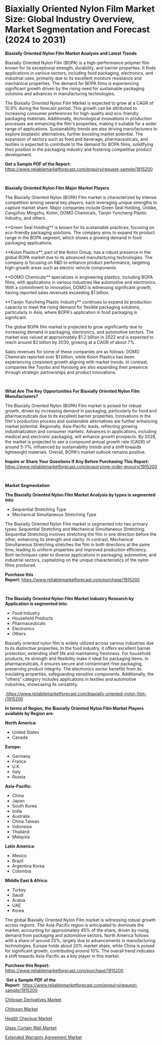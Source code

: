 <p><h1>Biaxially Oriented Nylon Film Market Size: Global Industry Overview, Market Segmentation and Forecast (2024 to 2031)</h1></p><p><strong>Biaxially Oriented Nylon Film Market Analysis and Latest Trends</strong></p>
<p><p>Biaxially Oriented Nylon Film (BOPA) is a high-performance polymer film known for its exceptional strength, durability, and barrier properties. It finds applications in various sectors, including food packaging, electronics, and industrial uses, primarily due to its excellent moisture resistance and mechanical properties. The demand for BOPA films is experiencing significant growth driven by the rising need for sustainable packaging solutions and advances in manufacturing technologies.</p><p>The Biaxially Oriented Nylon Film Market is expected to grow at a CAGR of 10.9% during the forecast period. This growth can be attributed to increasing consumer preferences for high-quality and eco-friendly packaging materials. Additionally, technological innovations in production processes are enhancing the film's properties, making it suitable for a wider range of applications. Sustainability trends are also driving manufacturers to explore bioplastic alternatives, further boosting market potential. The expansion of sectors such as food and beverage, pharmaceuticals, and textiles is expected to contribute to the demand for BOPA films, solidifying their position in the packaging industry and fostering competitive product development.</p></p>
<p><strong>Get a Sample PDF of the Report:&nbsp;</strong> <a href="https://www.reliablemarketforecast.com/enquiry/request-sample/1915200?utm_campaign=1134&utm_medium=2&utm_source=Github&utm_content=ia&utm_term=13112024&utm_id=biaxially-oriented-nylon-film">https://www.reliablemarketforecast.com/enquiry/request-sample/1915200</a></p>
<p>&nbsp;</p>
<p><strong>Biaxially Oriented Nylon Film Major Market Players</strong></p>
<p><p>The Biaxially Oriented Nylon (BOPA) Film market is characterized by intense competition among several key players, each leveraging unique strengths to capture market share. Major companies include Green Seal Holding, Unitike, Cangzhou Mingzhu, Kolon, DOMO Chemicals, Tianjin Yuncheng Plastic Industry, and others.</p><p>**Green Seal Holding** is known for its sustainable practices, focusing on eco-friendly packaging solutions. The company aims to expand its product range in the BOPA segment, which shows a growing demand in food packaging applications. </p><p>**Kolon Plastics**, part of the Kolon Group, has a robust presence in the global BOPA market due to its advanced manufacturing technologies. The company is focusing on R&D to enhance product performance, targeting high-growth areas such as electric vehicle components.</p><p>**DOMO Chemicals** specializes in engineering plastics, including BOPA films, with applications in various industries like automotive and electronics. With a commitment to innovation, DOMO is witnessing significant growth, having reported sales revenues exceeding $1 billion.</p><p>**Tianjin Yuncheng Plastic Industry** continues to expand its production capacity to meet the rising demand for flexible packaging solutions, particularly in Asia, where BOPA's application in food packaging is significant.</p><p>The global BOPA film market is projected to grow significantly due to increasing demand in packaging, electronics, and automotive sectors. The market was valued at approximately $1.2 billion in 2022 and is expected to reach around $2 billion by 2030, growing at a CAGR of about 7%. </p><p>Sales revenues for some of these companies are as follows: DOMO Chemicals reported over $1 billion, while Kolon Plastics has been experiencing consistent growth aligning with market trends. In contrast, companies like Toyobo and Hyosung are also expanding their presence through strategic partnerships and product innovations.</p></p>
<p>&nbsp;</p>
<p><strong>What Are The Key Opportunities For Biaxially Oriented Nylon Film Manufacturers?</strong></p>
<p><p>The Biaxially Oriented Nylon (BOPA) Film market is poised for robust growth, driven by increasing demand in packaging, particularly for food and pharmaceuticals due to its excellent barrier properties. Innovations in the film's production process and sustainable alternatives are further enhancing market potential. Regionally, Asia-Pacific leads, reflecting growing industrialization and consumer markets. Advances in applications, including medical and electronic packaging, will enhance growth prospects. By 2028, the market is projected to see a compound annual growth rate (CAGR) of around 5-7%, influenced by sustainability trends and a shift towards lightweight materials. Overall, BOPA's market outlook remains positive.</p></p>
<p><strong>Inquire or Share Your Questions If Any Before Purchasing This Report:</strong> <a href="https://www.reliablemarketforecast.com/enquiry/pre-order-enquiry/1915200?utm_campaign=1134&utm_medium=2&utm_source=Github&utm_content=ia&utm_term=13112024&utm_id=biaxially-oriented-nylon-film">https://www.reliablemarketforecast.com/enquiry/pre-order-enquiry/1915200</a></p>
<p>&nbsp;</p>
<p><strong>Market Segmentation</strong></p>
<p><strong>The Biaxially Oriented Nylon Film Market Analysis by types is segmented into:</strong></p>
<p><ul><li>Sequential Stretching Type</li><li>Mechanical Simultaneous Stretching Type</li></ul></p>
<p><p>The Biaxially Oriented Nylon Film market is segmented into two primary types: Sequential Stretching and Mechanical Simultaneous Stretching. Sequential Stretching involves stretching the film in one direction before the other, enhancing its strength and clarity. In contrast, Mechanical Simultaneous Stretching stretches the film in both directions at the same time, leading to uniform properties and improved production efficiency. Both techniques cater to diverse applications in packaging, automotive, and industrial sectors, capitalizing on the unique characteristics of the nylon films produced.</p></p>
<p><strong>Purchase this Report:&nbsp;</strong><a href="https://www.reliablemarketforecast.com/purchase/1915200?utm_campaign=1134&utm_medium=2&utm_source=Github&utm_content=ia&utm_term=13112024&utm_id=biaxially-oriented-nylon-film">https://www.reliablemarketforecast.com/purchase/1915200</a></p>
<p>&nbsp;</p>
<p><strong>The Biaxially Oriented Nylon Film Market Industry Research by Application is segmented into:</strong></p>
<p><ul><li>Food Industry</li><li>Household Products</li><li>Pharmaceuticals</li><li>Electronics</li><li>Others</li></ul></p>
<p><p>Biaxially oriented nylon film is widely utilized across various industries due to its distinctive properties. In the food industry, it offers excellent barrier protection, extending shelf life and maintaining freshness. For household products, its strength and flexibility make it ideal for packaging items. In pharmaceuticals, it ensures secure and contaminant-free packaging, preserving product integrity. The electronics sector benefits from its insulating properties, safeguarding sensitive components. Additionally, the "others" category includes applications in textiles and automotive industries, showcasing its versatility.</p></p>
<p><a href="https://www.reliablemarketforecast.com/biaxially-oriented-nylon-film-r1915200?utm_campaign=1134&utm_medium=2&utm_source=Github&utm_content=ia&utm_term=13112024&utm_id=biaxially-oriented-nylon-film">&nbsp;https://www.reliablemarketforecast.com/biaxially-oriented-nylon-film-r1915200</a></p>
<p><strong>In terms of Region, the Biaxially Oriented Nylon Film Market Players available by Region are:</strong></p>
<p>
    <p> <strong> North America: </strong>
        <ul>
            <li>United States</li>
            <li>Canada</li>
        </ul>
        </p> 
    <p> <strong> Europe: </strong>
        <ul>
            <li>Germany</li>
            <li>France</li>
            <li>U.K.</li>
            <li>Italy</li>
            <li>Russia</li>
        </ul>
        </p> 
    <p> <strong> Asia-Pacific: </strong>
        <ul>
            <li>China</li>
            <li>Japan</li>
            <li>South Korea</li>
            <li>India</li>
            <li>Australia</li>
            <li>China Taiwan</li>
            <li>Indonesia</li>
            <li>Thailand</li>
            <li>Malaysia</li>
        </ul>
        </p> 
    <p> <strong> Latin America: </strong>
        <ul>
            <li>Mexico</li>
            <li>Brazil</li>
            <li>Argentina Korea</li>
            <li>Colombia</li>
        </ul>
        </p> 
    <p> <strong> Middle East & Africa: </strong>
        <ul>
            <li>Turkey</li>
            <li>Saudi</li>
            <li>Arabia</li>
            <li>UAE</li>
            <li>Korea</li>
        </ul>
    </p>
    </p>
<p><p>The global Biaxially Oriented Nylon Film market is witnessing robust growth across regions. The Asia-Pacific region is anticipated to dominate the market, accounting for approximately 45% of the share, driven by rising demand from packaging and automotive sectors. North America follows with a share of around 25%, largely due to advancements in manufacturing technologies. Europe holds about 20% market share, while China is poised for significant growth, contributing around 10%. The overall trend indicates a shift towards Asia-Pacific as a key player in this market.</p></p>
<p><strong>Purchase this Report: </strong><a href="https://www.reliablemarketforecast.com/purchase/1915200?utm_campaign=1134&utm_medium=2&utm_source=Github&utm_content=ia&utm_term=13112024&utm_id=biaxially-oriented-nylon-film">https://www.reliablemarketforecast.com/purchase/1915200</a></p>
<p>&nbsp;<strong>Get a Sample PDF of the Report:&nbsp;&nbsp;</strong><a href="https://www.reliablemarketforecast.com/enquiry/request-sample/1915200?utm_campaign=1134&utm_medium=2&utm_source=Github&utm_content=ia&utm_term=13112024&utm_id=biaxially-oriented-nylon-film">https://www.reliablemarketforecast.com/enquiry/request-sample/1915200</a></p>
<p><strong></strong></p>
<p><p><a href="https://www.linkedin.com/pulse/chitosan-derivatives-market-analysis-report-global-insights-region-i55xc?utm_campaign=1134&utm_medium=2&utm_source=Github&utm_content=ia&utm_term=13112024&utm_id=biaxially-oriented-nylon-film">Chitosan Derivatives Market</a></p><p><a href="https://www.linkedin.com/pulse/chitosan-market-global-regional-analysis-2024-2031-factoid-08e5c?utm_campaign=1134&utm_medium=2&utm_source=Github&utm_content=ia&utm_term=13112024&utm_id=biaxially-oriented-nylon-film">Chitosan Market</a></p><p><a href="https://issuu.com/reportprime-2/docs/health-checkup-market-size-2030.ppt_084abc45bc08e6?utm_campaign=1134&utm_medium=2&utm_source=Github&utm_content=ia&utm_term=13112024&utm_id=biaxially-oriented-nylon-film">Health Checkup Market</a></p><p><a href="https://www.linkedin.com/pulse/market-insights-global-glass-curtain-wall-forecast-innovation-lcizc?utm_campaign=1134&utm_medium=2&utm_source=Github&utm_content=ia&utm_term=13112024&utm_id=biaxially-oriented-nylon-film">Glass Curtain Wall Market</a></p><p><a href="https://issuu.com/reportprime-2/docs/extended-warranty-agreement-market-_b0427b5b3bf634?utm_campaign=1134&utm_medium=2&utm_source=Github&utm_content=ia&utm_term=13112024&utm_id=biaxially-oriented-nylon-film">Extended Warranty Agreement Market</a></p></p>